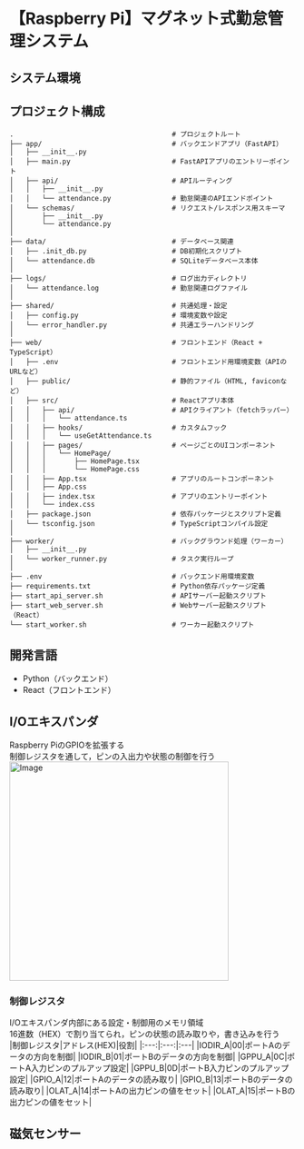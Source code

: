 # 【Raspberry Pi】マグネット式勤怠管理システム

## システム環境

## プロジェクト構成
```
.                                       # プロジェクトルート
├── app/                                # バックエンドアプリ（FastAPI）
│   ├── __init__.py
│   ├── main.py                         # FastAPIアプリのエントリーポイント
│   ├── api/                            # APIルーティング
│   │   ├── __init__.py
│   │   └── attendance.py               # 勤怠関連のAPIエンドポイント
│   └── schemas/                        # リクエスト/レスポンス用スキーマ
│       ├── __init__.py
│       └── attendance.py
│
├── data/                               # データベース関連
│   ├── .init_db.py                     # DB初期化スクリプト
│   └── attendance.db                   # SQLiteデータベース本体
│
├── logs/                               # ログ出力ディレクトリ
│   └── attendance.log                  # 勤怠関連ログファイル
│
├── shared/                             # 共通処理・設定
│   ├── config.py                       # 環境変数や設定
│   └── error_handler.py                # 共通エラーハンドリング
│
├── web/                                # フロントエンド（React + TypeScript）
│   ├── .env                            # フロントエンド用環境変数（APIのURLなど）
│   ├── public/                         # 静的ファイル（HTML, faviconなど）
│   ├── src/                            # Reactアプリ本体
│   │   ├── api/                        # APIクライアント（fetchラッパー）
│   │   │   └── attendance.ts
│   │   ├── hooks/                      # カスタムフック
│   │   │   └── useGetAttendance.ts
│   │   ├── pages/                      # ページごとのUIコンポーネント
│   │   │   └── HomePage/
│   │   │       ├── HomePage.tsx
│   │   │       └── HomePage.css
│   │   ├── App.tsx                     # アプリのルートコンポーネント
│   │   ├── App.css
│   │   ├── index.tsx                   # アプリのエントリーポイント
│   │   └── index.css
│   ├── package.json                    # 依存パッケージとスクリプト定義
│   └── tsconfig.json                   # TypeScriptコンパイル設定
│
├── worker/                             # バックグラウンド処理（ワーカー）
│   ├── __init__.py
│   └── worker_runner.py                # タスク実行ループ
│
├── .env                                # バックエンド用環境変数
├── requirements.txt                    # Python依存パッケージ定義
├── start_api_server.sh                 # APIサーバー起動スクリプト
├── start_web_server.sh                 # Webサーバー起動スクリプト（React）
└── start_worker.sh                     # ワーカー起動スクリプト
```
  
## 開発言語
+ Python（バックエンド）
+ React（フロントエンド）
  
## I/Oエキスパンダ
Raspberry PiのGPIOを拡張する  
制御レジスタを通して，ピンの入出力や状態の制御を行う  
<img width="386" alt="Image" src="https://github.com/user-attachments/assets/9f4cce51-e79d-49f8-8618-6b43831443ef" />
### 制御レジスタ
I/Oエキスパンダ内部にある設定・制御用のメモリ領域  
16進数（HEX）で割り当てられ，ピンの状態の読み取りや，書き込みを行う  
|制御レジスタ|アドレス(HEX)|役割|
|:---:|:---:|:---|
|IODIR_A|00|ポートAのデータの方向を制御|
|IODIR_B|01|ポートBのデータの方向を制御|
|GPPU_A|0C|ポートA入力ピンのプルアップ設定|
|GPPU_B|0D|ポートB入力ピンのプルアップ設定|
|GPIO_A|12|ポートAのデータの読み取り|
|GPIO_B|13|ポートBのデータの読み取り|
|OLAT_A|14|ポートAの出力ピンの値をセット|
|OLAT_A|15|ポートBの出力ピンの値をセット|
  
## 磁気センサー
